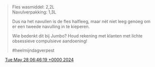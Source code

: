 > Fles wasmiddel: 2,2L  
> Navulverpakking: 1,3L  
>   
> Dus na het navullen is de fles halfleeg, maar nèt niet leeg genoeg om er een tweede navulling in te kieperen\.   
>   
> Wie bedenkt dit bij Jumbo? Houd rekening met klanten met lichte obsessieve compulsieve aandoening\!  
>   
> \#heelmijndagverpest

<img src="../../media/tweet.ico" width="12" /> [Tue May 28 06:46:19 +0000 2024](https://twitter.com/DromerDenker/status/1795345841387176387)